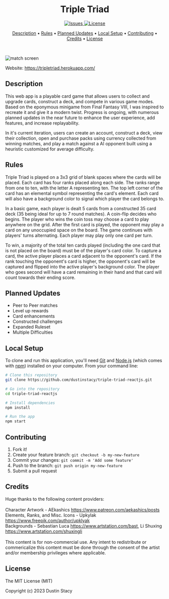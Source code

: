 <h1 align="center">
Triple Triad
</h1>

<p align="center">
  <a href="https://github.com/dustinstacy/triple-triad-reactjs/issues">
    <img src="https://img.shields.io/badge/Issues-5-yellow" alt="Issues">
  </a>
   <a href="#license">
    <img src="https://img.shields.io/badge/License-MIT-brightgreen" alt="License">
  </a>
</p>

<p align="center">
  <a href="#description">Description</a> •
  <a href="#rules">Rules</a> •
  <a href="#planned-updates">Planned Updates</a> •
  <a href="#local-setup">Local Setup</a> •
  <a href="#contributing">Contributing</a> •
  <a href="#credits">Credits</a> •
  <a href="#license">License</a>
</p>

<br/>

![match screen](https://www.thedustinstacy.com/static/media/triad.059953b9c512112c1e39.png)

Website: https://tripletriad.herokuapp.com/




## Description
This web app is a playable card game that allows users to collect and upgrade cards, construct a deck, and compete in various game modes. Based on the eponymous minigame from Final Fantasy VIII, I was inspired to recreate it and give it a modern twist. Progress is ongoing, with numerous planned updates in the near future to enhance the user experience, add features, and increase replayability.

In it's current iteration, users can create an account, construct a deck, view their collection, open and purchase packs using currency collected from winning matches, and play a match against a AI opponent built using a heuristic customized for average difficulty.

## Rules
Triple Triad is played on a 3x3 grid of blank spaces where the cards will be placed. Each card has four ranks placed along each side. The ranks range from one to ten, with the letter A representing ten. The top left corner of the card has an elemental symbol representing the card's element. Each card will also have a background color to signal which player the card belongs to.

In a basic game, each player is dealt 5 cards from a constructed 35 card deck (35 being ideal for up to 7 round matches). A coin-flip decides who begins. The player who wins the coin toss may choose a card to play anywhere on the grid. After the first card is played, the opponent may play a card on any unoccupied space on the board. The game continues with players' turns alternating. Each player may play only one card per turn.

To win, a majority of the total ten cards played (including the one card that is not placed on the board) must be of the player's card color. To capture a card, the active player places a card adjacent to the opponent's card. If the rank touching the opponent's card is higher, the opponent's card will be captured and flipped into the active player's background color. The player who goes second will have a card remaining in their hand and that card will count towards their ending score.

## Planned Updates
- Peer to Peer matches
- Level up rewards
- Card enhancements
- Constructed challenges
- Expanded Ruleset
- Multiple Difficulties

## Local Setup

To clone and run this application, you'll need [Git](https://git-scm.com) and [Node.js](https://nodejs.org/en/download/) (which comes with [npm](http://npmjs.com)) installed on your computer. From your command line:

```bash
# Clone this repository
git clone https://github.com/dustinstacy/triple-triad-reactjs.git

# Go into the repository
cd triple-triad-reactjs

# Install dependencies
npm install

# Run the app
npm start
```

## Contributing
1. Fork it!
2. Create your feature branch: `git checkout -b my-new-feature`
3. Commit your changes: `git commit -m 'Add some feature'`
4. Push to the branch: `git push origin my-new-feature`
5. Submit a pull request

## Credits
Huge thanks to the following content providers:
</br>
</br>
Character Artwork - AEkashics <https://www.patreon.com/aekashics/posts> </br>
Elements, Ranks, and Misc. Icons - Upkylak <https://www.freepik.com/author/upklyak> </br>
Backgrounds - Sebastian Luca <https://www.artstation.com/bast>, Li Shuxing <https://www.artstation.com/shuxingli>
</br>
</br>
This content is for non-commercial use. Any intent to redistribute or commericalize this content must be done through the consent of the artist and/or membership privileges where applicable.

## License
The MIT License (MIT)

Copyright (c) 2023 Dustin Stacy







